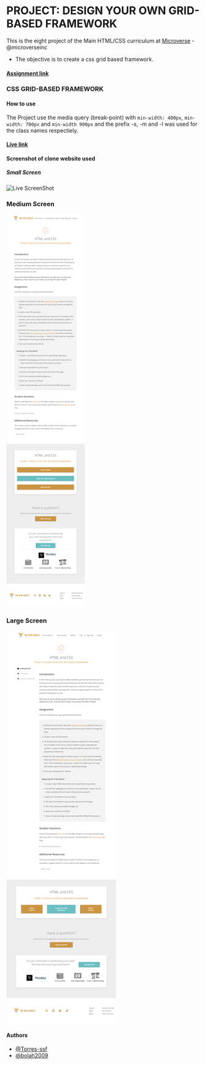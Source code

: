 # PROJECT: DESIGN YOUR OWN GRID-BASED FRAMEWORK

This is the eight project of the Main HTML/CSS curriculum at [Microverse](https://www.microverse.org/) - @microverseinc

* The objective is to create a css grid based framework.

#### [Assignment link](https://www.theodinproject.com/courses/html5-and-css3/lessons/design-your-own-grid-based-framework)

### CSS GRID-BASED FRAMEWORK

#### How to use

The Project use the media query (break-point) with  `min-width: 400px`, `min-width: 700px` and `min-width 900px` and the prefix -s, -m and -l was used for the class names respectiely.

#### [Live link](https://bolabuari.com/css-grid-based-framework)

#### Screenshot of clone website used

##### Small Screen 
![Live ScreenShot](docs/assets/screen-shots/Grid-Based-Framework-s.png)

### Medium Screen
![Live ScreenShot](docs/assets/screen-shots/Grid-Based-Framework-m.png)

### Large Screen
![Live ScreenShot for screen-width less than 768px](docs/assets/screen-shots/Grid-Based-Framework-l.png)

#### Authors

* [@Torres-ssf](https://github.com/Torres-ssf)
* [@bolah2009](https://github.com/bolah2009/)
